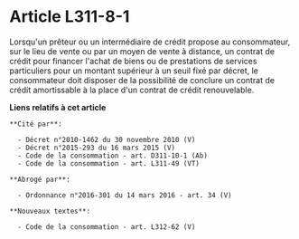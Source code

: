 # Article L311-8-1

Lorsqu'un prêteur ou un intermédiaire de crédit propose au consommateur, sur le lieu de vente ou par un moyen de vente à
distance, un contrat de crédit pour financer l'achat de biens ou de prestations de services particuliers pour un montant
supérieur à un seuil fixé par décret, le consommateur doit disposer de la possibilité de conclure un contrat de crédit
amortissable à la place d'un contrat de crédit renouvelable.

**Liens relatifs à cet article**

	**Cité par**:

	  - Décret n°2010-1462 du 30 novembre 2010 (V)
	  - Décret n°2015-293 du 16 mars 2015 (V)
	  - Code de la consommation - art. D311-10-1 (Ab)
	  - Code de la consommation - art. L311-49 (VT)

	**Abrogé par**:

	  - Ordonnance n°2016-301 du 14 mars 2016 - art. 34 (V)

	**Nouveaux textes**:

	  - Code de la consommation - art. L312-62 (V)
